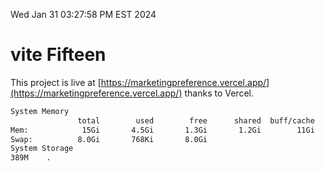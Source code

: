 Wed Jan 31 03:27:58 PM EST 2024

# vite Fifteen


This project is live at [https://marketingpreference.vercel.app/](https://marketingpreference.vercel.app/) thanks to Vercel.

```bash
System Memory
               total        used        free      shared  buff/cache   available
Mem:            15Gi       4.5Gi       1.3Gi       1.2Gi        11Gi        10Gi
Swap:          8.0Gi       768Ki       8.0Gi
System Storage
389M	.
```
